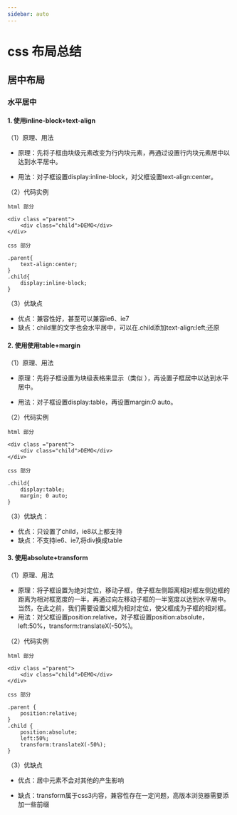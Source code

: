 ```yaml
---
sidebar: auto
---
```


# css 布局总结

## 居中布局

### 水平居中

#### 1. 使用inline-block+text-align

（1）原理、用法

- 原理：先将子框由块级元素改变为行内块元素，再通过设置行内块元素居中以达到水平居中。

- 用法：对子框设置display:inline-block，对父框设置text-align:center。

（2）代码实例

```
html 部分

<div class ="parent">
    <div class="child">DEMO</div>
</div>

css 部分

.parent{
    text-align:center;
}
.child{
    display:inline-block;
}
```
（3）优缺点

- 优点：兼容性好，甚至可以兼容ie6、ie7
- 缺点：child里的文字也会水平居中，可以在.child添加text-align:left;还原

#### 2. 使用使用table+margin

（1）原理、用法

- 原理：先将子框设置为块级表格来显示（类似 ），再设置子框居中以达到水平居中。

- 用法：对子框设置display:table，再设置margin:0 auto。

（2）代码实例

```
html 部分

<div class ="parent">
    <div class="child">DEMO</div>
</div>

css 部分

.child{
    display:table;
    margin; 0 auto;
}
```

（3）优缺点：

- 优点：只设置了child，ie8以上都支持
- 缺点：不支持ie6、ie7,将div换成table

#### 3. 使用absolute+transform

（1）原理、用法

- 原理：将子框设置为绝对定位，移动子框，使子框左侧距离相对框左侧边框的距离为相对框宽度的一半，再通过向左移动子框的一半宽度以达到水平居中。当然，在此之前，我们需要设置父框为相对定位，使父框成为子框的相对框。
- 用法：对父框设置position:relative，对子框设置position:absolute，left:50%，transform:translateX(-50%)。

（2）代码实例

```
html 部分

<div class ="parent">
    <div class="child">DEMO</div>
</div>

css 部分

.parent {
    position:relative;
}
.child {
    position:absolute;
    left:50%;
    transform:translateX(-50%);
}
```

（3）优缺点

- 优点：居中元素不会对其他的产生影响

- 缺点：transform属于css3内容，兼容性存在一定问题，高版本浏览器需要添加一些前缀